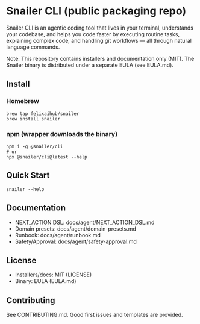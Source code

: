 # Snailer CLI (public packaging repo)

Snailer CLI is an agentic coding tool that lives in your terminal, understands your codebase, and helps you code faster by executing routine tasks, explaining complex code, and handling git workflows — all through natural language commands.

Note: This repository contains installers and documentation only (MIT). The Snailer binary is distributed under a separate EULA (see EULA.md).

## Install

### Homebrew
```
brew tap felixaihub/snailer
brew install snailer
```

### npm (wrapper downloads the binary)
```
npm i -g @snailer/cli
# or
npx @snailer/cli@latest --help
```

## Quick Start
```
snailer --help
```

## Documentation
- NEXT_ACTION DSL: docs/agent/NEXT_ACTION_DSL.md
- Domain presets: docs/agent/domain-presets.md
- Runbook: docs/agent/runbook.md
- Safety/Approval: docs/agent/safety-approval.md

## License
- Installers/docs: MIT (LICENSE)
- Binary: EULA (EULA.md)

## Contributing
See CONTRIBUTING.md. Good first issues and templates are provided.
